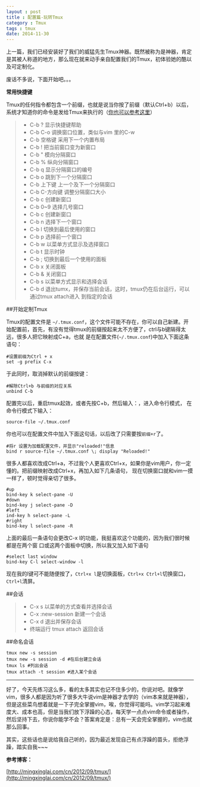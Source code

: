 ```yaml
---
layout : post
title : 配置篇-玩转Tmux
category : Tmux
tags : tmux
date: 2014-11-30
---
```

上一篇，我们已经安装好了我们的威猛先生Tmux神器。既然被称为是神器，肯定是其被人称道的地方，那么现在就来动手亲自配置我们的Tmux，初体验她的酷以及可定制化。

废话不多说，下面开始吧。。。

**常用快捷键**

Tmux的任何指令都包含一个前缀，也就是说当你按了前缀（默认Ctrl+b）以后，系统才知道你的命令是发给Tmux来执行的（[你也可以参考这里](http://baike.baidu.com/view/9065064.htm?fr=aladdin)）

<!--more-->

>* C-b ? 显示快捷键帮助
>* C-b C-o 调换窗口位置，类似与vim 里的C-w
>* C-b 空格键 采用下一个内置布局
>* C-b ! 把当前窗口变为新窗口
>* C-b " 模向分隔窗口
>* C-b % 纵向分隔窗口
>* C-b q 显示分隔窗口的编号
>* C-b o 跳到下一个分隔窗口
>* C-b 上下键 上一个及下一个分隔窗口
>* C-b C-方向键 调整分隔窗口大小
>* C-b c 创建新窗口
>* C-b 0~9 选择几号窗口
>* C-b c 创建新窗口
>* C-b n 选择下一个窗口
>* C-b l 切换到最后使用的窗口
>* C-b p 选择前一个窗口
>* C-b w 以菜单方式显示及选择窗口
>* C-b t 显示时钟
>* C-b ; 切换到最后一个使用的面板
>* C-b x 关闭面板
>* C-b & 关闭窗口
>* C-b s 以菜单方式显示和选择会话
>* C-b d 退出tumx，并保存当前会话，这时，tmux仍在后台运行，可以通过tmux attach进入 到指定的会话

##开始定制Tmux

Tmux的配置文件是 `~/.tmux.conf`，这个文件可能不存在，你可以自己新建。开始配置前，首先，有没有觉得tmux的前缀按起来太不方便了，ctrl与b键隔得太远，很多人把它映射成C+a，也就 是在配置文件(`~/.tmux.conf`)中加入下面这条语句：

	#设置前缀为Ctrl + x
	set -g prefix C-x

于此同时，取消掉默认的前缀按键：

	#解除Ctrl+b 与前缀的对应关系
	unbind C-b	

配置完以后，重启tmux起效，或者先按C+b，然后输入：，进入命令行模式， 在命令行模式下输入：

	source-file ~/.tmux.conf

你也可以在配置文件中加入下面这句话，以后改了只需要按`前缀+r`了。
	
	#将r 设置为加载配置文件，并显示"reloaded!"信息
	bind r source-file ~/.tmux.conf \; display "Reloaded!"

很多人都喜欢改成Ctrl+a，不过我个人更喜欢Ctrl+x，如果你是vim用户，你一定懂的。把前缀映射改成Ctrl+x，再加入如下几条语句， 现在切换窗口就和vim一摸一样了，顿时觉得亲切了很多。

	#up
	bind-key k select-pane -U
	#down
	bind-key j select-pane -D
	#left
	ind-key h select-pane -L
	#right
	bind-key l select-pane -R

上面的最后一条语句会更改C-x l的功能，我挺喜欢这个功能的，因为我们很时候都是在两个窗 口或这两个面板中切换，所以我又加入如下语句

	#select last window
	bind-key C-l select-window -l

现在我的l键可不能随便按了，`Ctrl+x l`是切换面板，`Ctrl+x Ctrl+l`切换窗口，`Ctrl+l`清屏。

##会话

>* C-x s 以菜单的方式查看并选择会话
>* C-x :new-session 新建一个会话
>* C-x d 退出并保存会话
>* 终端运行 tmux attach 返回会话

##命名会话

	tmux new -s session
	tmux new -s session -d #在后台建立会话
	tmux ls #列出会话
	tmux attach -t session #进入某个会话

---

好了，今天先练习这么多，看的太多其实也记不住多少的，你说对吧。就像学vim，很多人都是因为听了很多大牛说vim是神器才去学的（vim本来就是神器），但是这些菜鸟想着就是一下子完全掌握vim，唉，你觉得可能吗。vim学习起来难度大、成本也高，但是当我们放下浮躁的心态，每天学一点点vim命令或者操作，然后坚持下去，你说你能学不会？答案肯定是：总有一天会完全掌握的，vim也就那么回事。

其实，这些话也是说给我自己听的，因为最近发现自己有点浮躁的苗头，拒绝浮躁，踏实自我~~~

**参考博客：**

[http://mingxinglai.com/cn/2012/09/tmux/](http://mingxinglai.com/cn/2012/09/tmux/)

